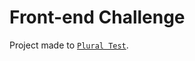 # Front-end Challenge

Project made to [`Plural Test`](https://github.com/plurall/frontend-challenge).
